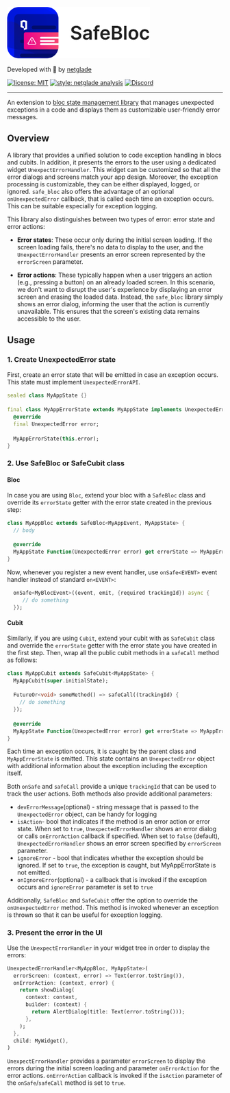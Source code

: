 <a href="https://github.com/netglade">
  <picture >
    <source media="(prefers-color-scheme: dark)" height='120px' srcset="https://raw.githubusercontent.com/netglade/safe_bloc/main/doc/badge-dark.png">
    <source media="(prefers-color-scheme: light)" height='120px' srcset="https://raw.githubusercontent.com/netglade/safe_bloc/main/doc/badge-light.png">
    <img alt="netglade" height='120px' src="https://raw.githubusercontent.com/netglade/safe_bloc/main/doc/safe_bloc-noSpace.png">
  </picture>
</a>

Developed with 💚 by [netglade][netglade_link]

[![license: MIT][license_badge]][license_badge_link]
[![style: netglade analysis][style_badge]][style_badge_link]
[![Discord][discord_badge]][discord_badge_link]

---

An extension to [bloc state management library](https://github.com/felangel/bloc) that manages unexpected exceptions in a code and displays them as customizable user-friendly error messages.

## Overview
A library that provides a unified solution to code exception handling in blocs and cubits. In addition, it presents the errors to the user using a dedicated widget `UnexpectErrorHandler`. This widget can be customized so that all the error dialogs and screens match your app design. Moreover, the exception processing is customizable, they can be either displayed, logged, or ignored. `safe_bloc` also offers the advantage of an optional `onUnexpectedError` callback, that is called each time an exception occurs. This can be suitable especially for exception logging.

This library also distinguishes between two types of error: error state and error actions:
* **Error states**: These occur only during the initial screen loading. If the screen loading fails, there's no data to display to the user, and the `UnexpectErrorHandler` presents an error screen represented by the `errorScreen` parameter.

* **Error actions**: These typically happen when a user triggers an action (e.g., pressing a button) on an already loaded screen. In this scenario, we don't want to disrupt the user's experience by displaying an error screen and erasing the loaded data. Instead, the `safe_bloc` library simply shows an error dialog, informing the user that the action is currently unavailable. This ensures that the screen's existing data remains accessible to the user.

## Usage

### 1. Create UnexpectedError state
First, create an error state that will be emitted in case an exception occurs. This state must implement `UnexpectedErrorAPI`.
```dart
sealed class MyAppState {}

final class MyAppErrorState extends MyAppState implements UnexpectedErrorAPI {
  @override
  final UnexpectedError error;

  MyAppErrorState(this.error);
}
```

### 2. Use SafeBloc or SafeCubit class

#### Bloc
In case you are using `Bloc`, extend your bloc with a `SafeBloc` class and override its `errorState` getter with the error state created in the previous step:
```dart
class MyAppBloc extends SafeBloc<MyAppEvent, MyAppState> {
  // body

  @override
  MyAppState Function(UnexpectedError error) get errorState => MyAppErrorState.new;
}
```
Now, whenever you register a new event handler, use `onSafe<EVENT>`
event handler instead of standard `on<EVENT>`:
```dart
  onSafe<MyBlocEvent>((event, emit, {required trackingId}) async {
     // do something
  });
```

#### Cubit
Similarly, if you are using `Cubit`, extend your cubit with as `SafeCubit` class and override the `errorState` getter with the error state you have created in the first step. Then, wrap all the public cubit methods in a `safeCall` method as follows:
```dart
class MyAppCubit extends SafeCubit<MyAppState> {
  MyAppCubit(super.initialState);

  FutureOr<void> someMethod() => safeCall((trackingId) {
    // do something
  });

  @override
  MyAppState Function(UnexpectedError error) get errorState => MyAppErrorState.new;
}
```

Each time an exception occurs, it is caught by the parent class and `MyAppErrorState` is emitted. This state contains an `UnexpectedError` object with additional information about the exception including the exception itself.

Both `onSafe` and `safeCall` provide a unique `trackingId` that can be used to track the user actions. Both methods also provide additional parameters:
* `devErrorMessage`(optional) - string message that is passed to the `UnexpectedError` object, can be handy for logging
* `isAction`- bool that indicates if the method is an error action or error state. When set to `true`, `UnexpectedErrorHandler` shows an error dialog or calls `onErrorAction` callback if specified. When set to `false` (default), `UnexpectedErrorHandler` shows an error screen specified by `errorScreen` parameter.
* `ignoreError` - bool that indicates whether the exception should be ignored. If set to `true`, the exception is caught, but MyAppErrorState is not emitted.
* `onIgnoreError`(optional) - a callback that is invoked if the exception occurs and `ignoreError` parameter is set to `true`

Additionally, `SafeBloc` and `SafeCubit` offer the option to override the `onUnexpectedError` method. This method is invoked whenever an exception is thrown so that it can be useful for exception logging.

### 3. Present the error in the UI
Use the `UnexpectErrorHandler` in your widget tree in order to display the errors:
```dart
UnexpectedErrorHandler<MyAppBloc, MyAppState>(
  errorScreen: (context, error) => Text(error.toString()),
  onErrorAction: (context, error) {
    return showDialog(
      context: context,
      builder: (context) {
        return AlertDialog(title: Text(error.toString()));
      },
    );
  },
  child: MyWidget(),
)
 ```

`UnexpectErrorHandler` provides a parameter `errorScreen` to display the errors during the initial screen loading and parameter `onErrorAction` for the error actions. `onErrorAction` callback is invoked if the `isAction` parameter of the `onSafe`/`safeCall` method is set to `true`.
 
[netglade_link]: https://netglade.com/en
[license_badge]: https://img.shields.io/badge/license-MIT-blue.svg
[license_badge_link]: https://opensource.org/licenses/MIT
[style_badge]: https://img.shields.io/badge/style-netglade_analysis-26D07C.svg
[style_badge_link]: https://pub.dev/packages/netglade_analysis
[discord_badge]: https://img.shields.io/discord/1091460081054400532.svg?logo=discord&color=blue
[discord_badge_link]: https://discord.gg/WfrS8MAd
